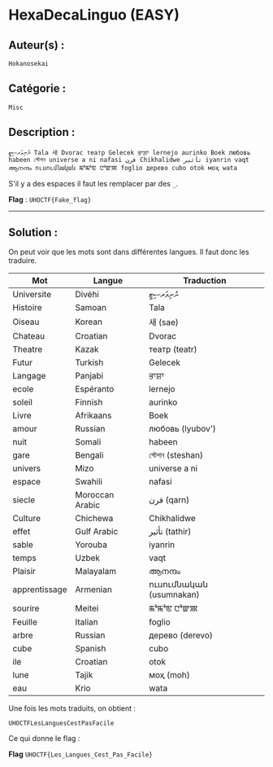 # HexaDecaLinguo (EASY)

## Auteur(s) :
`Hokanosekai`

## Catégorie :
`Misc`

## Description :
```text
ޔުނިވަރސިޓީ Tala 새 Dvorac театр Gelecek ਭਾਸ਼ਾ lernejo aurinko Boek любовь habeen স্টেশন universe a ni nafasi قرن Chikhalidwe تأثير iyanrin vaqt ആനന്ദം ուսումնական ꯃꯣꯃꯣꯟ ꯅꯣꯛꯄ foglio дерево cubo otok моҳ wata
```

S'il y a des espaces il faut les remplacer par des `_`.

**Flag** : `UHOCTF{Fake_flag}`

---

## Solution :

On peut voir que les mots sont dans différentes langues. Il faut donc les traduire.

| Mot | Langue | Traduction |
| --- | --- | --- |
|Universite | Divéhi | ޔުނިވަރސިޓީ |
|Histoire | Samoan | Tala |
|Oiseau | Korean | 새 (sae) |
|Chateau | Croatian | Dvorac |
|Theatre | Kazak | театр (teatr) |
|Futur | Turkish | Gelecek |
|Langage | Panjabi | ਭਾਸ਼ਾ |
|ecole | Espéranto | lernejo |
|soleil | Finnish | aurinko |
|Livre | Afrikaans | Boek |
|amour | Russian | любовь (lyubov') |
|nuit | Somali | habeen |
|gare | Bengali | স্টেশন (steshan) |
|univers | Mizo | universe a ni |
|espace | Swahili | nafasi |
|siecle | Moroccan Arabic | قرن (qarn) |
|Culture | Chichewa | Chikhalidwe |
|effet | Gulf Arabic | تأثير (tathir) |
|sable | Yorouba | iyanrin |
|temps | Uzbek | vaqt |
|Plaisir | Malayalam | ആനന്ദം |
|apprentissage | Armenian | ուսումնական (usumnakan) |
|sourire | Meitei | ꯃꯣꯃꯣꯟ ꯅꯣꯛꯄ |
|Feuille | Italian | foglio |
|arbre | Russian | дерево (derevo) |
|cube | Spanish | cubo |
|ile | Croatian | otok |
|lune | Tajik | моҳ (moh) |
|eau | Krio | wata |

Une fois les mots traduits, on obtient :

```text
UHOCTFLesLanguesCestPasFacile
```

Ce qui donne le flag :

**Flag** `UHOCTF{Les_Langues_Cest_Pas_Facile}`